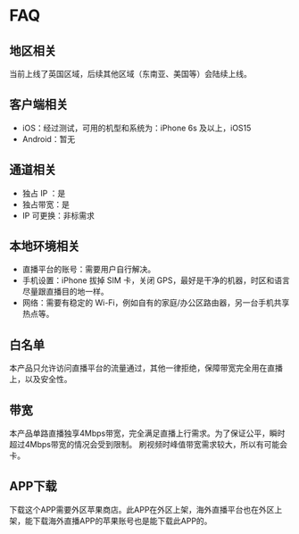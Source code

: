# FAQ

## 地区相关

当前上线了英国区域，后续其他区域（东南亚、美国等）会陆续上线。

## 客户端相关

- iOS：经过测试，可用的机型和系统为：iPhone 6s 及以上，iOS15
- Android：暂无 

## 通道相关

- 独占 IP ：是
- 独占带宽：是
- IP 可更换：非标需求

## 本地环境相关

- 直播平台的账号：需要用户自行解决。
- 手机设置：iPhone 拔掉 SIM 卡，关闭 GPS，最好是干净的机器，时区和语言尽量跟直播目的地一样。
- 网络：需要有稳定的 Wi-Fi，例如自有的家庭/办公区路由器，另一台手机共享热点等。

## 白名单

本产品只允许访问直播平台的流量通过，其他一律拒绝，保障带宽完全用在直播上，以及安全性。

## 带宽

本产品单路直播独享4Mbps带宽，完全满足直播上行需求。为了保证公平，瞬时超过4Mbps带宽的情况会受到限制。 刷视频时峰值带宽需求较大，所以有可能会卡。

## APP下载

下载这个APP需要外区苹果商店。此APP在外区上架，海外直播平台也在外区上架，能下载海外直播APP的苹果账号也是能下载此APP的。